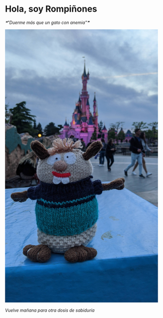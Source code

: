 # Hola, soy Rompiñones

<!--STARTS_HERE_QUOTE_README-->
<i>❝"Duerme más que un gato con anemia"❞</i>
<!--ENDS_HERE_QUOTE_README-->

<!--START_SECTION:update_image-->
![alt text](https://raw.githubusercontent.com/focaalvarez/rompinones/main/.github/images/IMG_20220428_205827.jpg?raw=true)
<!--END_SECTION:update_image-->

*Vuelve mañana para otra dosis de sabiduría*
